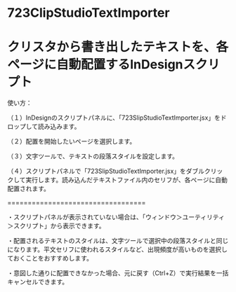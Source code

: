 # 723ClipStudioTextImporter
クリスタから書き出したテキストを、各ページに自動配置するInDesignスクリプト
==================================

使い方：

（１）InDesignのスクリプトパネルに、「723SlipStudioTextImporter.jsx」をドロップして読み込みます。

（２）配置を開始したいページを選択します。

（３）文字ツールで、テキストの段落スタイルを設定します。

（４）スクリプトパネルで「723SlipStudioTextImporter.jsx」をダブルクリックして実行します。読み込んだテキストファイル内のセリフが、各ページに自動配置されます。

==================================


・スクリプトパネルが表示されていない場合は、「ウィンドウ＞ユーティリティ＞スクリプト」から表示できます。

・配置されるテキストのスタイルは、文字ツールで選択中の段落スタイルと同じになります。平文セリフに使われるスタイルなど、出現頻度が高いものを選択しておくことをおすすめします。
 
・意図した通りに配置できなかった場合、元に戻す（Ctrl+Z）で実行結果を一括キャンセルできます。
